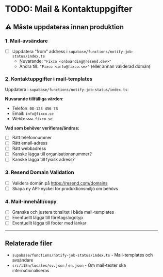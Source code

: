 # TODO: Mail & Kontaktuppgifter

## ⚠️ Måste uppdateras innan produktion

### 1. Mail-avsändare
- [ ] Uppdatera "from" address i `supabase/functions/notify-job-status/index.ts`
  - Nuvarande: `"Fixco <onboarding@resend.dev>"`
  - Ändra till: `"Fixco <info@fixco.se>"` (eller annan validerad domän)

### 2. Kontaktuppgifter i mail-templates
Uppdatera i `supabase/functions/notify-job-status/index.ts`:

**Nuvarande tillfälliga värden:**
- Telefon: `08-123 456 78`
- Email: `info@fixco.se`
- Webb: `www.fixco.se`

**Vad som behöver verifieras/ändras:**
- [ ] Rätt telefonnummer
- [ ] Rätt email-adress
- [ ] Rätt webbadress
- [ ] Kanske lägga till organisationsnummer?
- [ ] Kanske lägga till fysisk adress?

### 3. Resend Domain Validation
- [ ] Validera domän på https://resend.com/domains
- [ ] Skapa ny API-nyckel för produktionsmiljö om behövs

### 4. Mail-innehåll/copy
- [ ] Granska och justera tonalitet i båda mail-templates
- [ ] Eventuellt lägga till företagslogotyp
- [ ] Eventuellt lägga till footer med länkar

---

## Relaterade filer
- `supabase/functions/notify-job-status/index.ts` - Mail-templates och avsändare
- `src/i18n/locales/sv.json` / `en.json` - Om mail-texter ska internationaliseras
